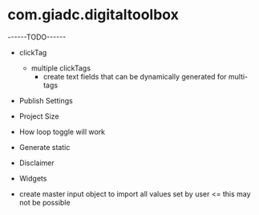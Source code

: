 # com.giadc.digitaltoolbox

------TODO------
+ clickTag
  - multiple clickTags
    + create text fields that can be dynamically generated for multi-tags
+ Publish Settings
+ Project Size
+ How loop toggle will work
+ Generate static
+ Disclaimer
+ Widgets

+ create master input object to import all values set by user <= this may not be possible
